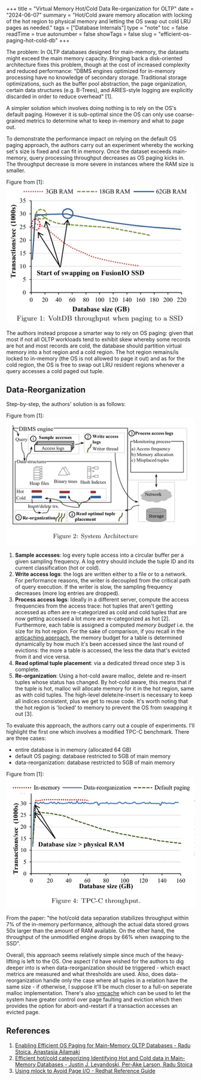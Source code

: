 +++
title = "Virtual Memory Hot/Cold Data Re-organization for OLTP"
date = "2024-06-07"
summary = "Hot/Cold aware memory allocation with locking of the hot region to physical memory and letting the OS swap out cold LRU pages as needed."
tags = ["Database Internals"]
type = "note"
toc = false
readTime = true
autonumber = false
showTags = false
slug = "efficient-os-paging-hot-cold-db"
+++

The problem: In OLTP databases designed for main-memory, the datasets might
exceed the main memory capacity. Bringing back a disk-oriented architecture
fixes this problem, though at the cost of increased complexity and reduced
performance: "DBMS engines optimized for in-memory processing have no knowledge
of secondary storage. Traditional storage optimizations, such as the buffer pool
abstraction, the page organization, certain data structures (e.g. B-Trees), and
ARIES-style logging are explicitly discarded in order to reduce overhead" [1].

A simpler solution which involves doing nothing is to rely on the OS's default
paging. However it is sub-optimal since the OS can only use coarse-grained
metrics to determine what to keep in-memory and what to page out.

To demonstrate the performance impact on relying on the default OS paging
approach, the authors carry out an experiment whereby the working set's size is
fixed and can fit in memory. Once the dataset exceeds main-memory, query
processing throughput decreases as OS paging kicks in. The throughput decrease
is more severe in instances where the RAM size is smaller.

Figure from [1]:
![figure 1](/assets/images/larger_than_mem/efficient_os_paging_hot_cold/figure_1.png)

The authors instead propose a smarter way to rely on OS paging: given that most
if not all OLTP workloads tend to exhibit skew whereby some records are hot and
most records are cold, the database should partition virtual memory into a hot
region and a cold region. The hot region remains/is locked to in-memory (the OS
is not allowed to page it out) and as for the cold region, the OS is free to
swap out LRU resident regions whenever a query accesses a cold paged out tuple.

## Data-Reorganization

Step-by-step, the authors' solution is as follows:

Figure from [1]:
![figure 2](/assets/images/larger_than_mem/efficient_os_paging_hot_cold/figure_2_system_architecture.png)

1. **Sample accesses**: log every tuple access into a circular buffer per a
   given sampling frequency. A log entry should include the tuple ID and its
   current classification (hot or cold).
2. **Write access logs**: the logs are written either to a file or to a network.
   For performance reasons, the writer is decoupled from the critical path of
   query execution. If the writer is slow, the sampling frequency decreases
   (more log entries are dropped).
3. **Process access logs**: Ideally in a different server, compute the access
   frequencies from the access trace: hot tuples that aren't getting accessed as
   often are re-categorized as cold and cold tuples that are now getting
   accessed a lot more are re-categorized as hot [2]. Furthermore, each table is
   assigned a computed _memory budget_ i.e. the size for its hot region. For the
   sake of comparison, if you recall in the
   [anticaching approach](/blog/anti-caching), the memory budget for a table is
   determined dynamically by how much it's been accessed since the last round of
   evictions: the more a table is accessed, the less the data that's evicted
   from it and vice versa.
4. **Read optimal tuple placement**: via a dedicated thread once step 3 is
   complete.
5. **Re-organization**: Using a hot-cold aware malloc, delete and re-insert
   tuples whose status has changed. By hot-cold aware, this means that if the
   tuple is hot, malloc will allocate memory for it in the hot region, same as
   with cold tuples. The high-level delete/re-insert is necessary to keep all
   indices consistent, plus we get to reuse code. It's worth noting that the hot
   region is 'locked' to memory to prevent the OS from swapping it out [3].

To evaluate this approach, the authors carry out a couple of experiments. I'll
highlight the first one which involves a modified TPC-C benchmark. There are
three cases:

- entire database is in memory (allocated 64 GB)
- default OS paging: database restricted to 5GB of main memory
- data-reorganization: database restricted to 5GB of main memory

Figure from [1]:
![figure 4](/assets/images/larger_than_mem/efficient_os_paging_hot_cold/figure_4.png)

From the paper: "the hot/cold data separation stabilizes throughput within 7% of
the in-memory performance, although the actual data stored grows 50x larger than
the amount of RAM available. On the other hand, the throughput of the unmodified
engine drops by 66% when swapping to the SSD".

Overall, this approach seems relatively simple since much of the heavy-lifting
is left to the OS. One aspect I'd have wished for the authors to dig deeper into
is when data-reorganization should be triggered - which exact metrics are
measured and what thresholds are used. Also, does data-reorganization handle
only the case where all tuples in a relation have the same size - if otherwise,
I suppose it'll be much closer to a full-on seperate malloc implementation.
There's also
[vmcache](https://www.cs.cit.tum.de/fileadmin/w00cfj/dis/_my_direct_uploads/vmcache.pdf)
which can be used to let the system have greater control over page faulting and
eviction which then provides the option for abort-and-restart if a transaction
accesses an evicted page.

## References

1. [Enabling Efficient OS Paging for Main-Memory OLTP Databases - Radu Stoica,
   Anastasia Ailamaki](https://dl.acm.org/doi/10.1145/2485278.2485285)
2. [Efficient hot/cold categorizing Identifying Hot and Cold data in Main-Memory
   Databases - Justin J. Levandoski, Per-Ake Larson, Radu Stoica](https://www.microsoft.com/en-us/research/wp-content/uploads/2013/04/ColdDataClassification-icde2013-cr.pdf)
3. [Using mlock to Avoid Page I/O - Redhat Reference Guide](https://access.redhat.com/documentation/en-us/red_hat_enterprise_linux_for_real_time/7/html/reference_guide/using_mlock_to_avoid_page_io)